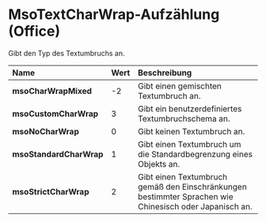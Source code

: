 
# MsoTextCharWrap-Aufzählung (Office)

Gibt den Typ des Textumbruchs an.



|**Name**|**Wert**|**Beschreibung**|
|:-----|:-----|:-----|
|**msoCharWrapMixed**|-2|Gibt einen gemischten Textumbruch an.|
|**msoCustomCharWrap**|3|Gibt ein benutzerdefiniertes Textumbruchschema an.|
|**msoNoCharWrap**|0|Gibt keinen Textumbruch an.|
|**msoStandardCharWrap**|1|Gibt einen Textumbruch um die Standardbegrenzung eines Objekts an.|
|**msoStrictCharWrap**|2|Gibt einen Textumbruch gemäß den Einschränkungen bestimmter Sprachen wie Chinesisch oder Japanisch an.|
